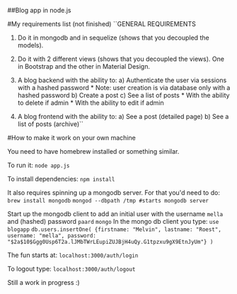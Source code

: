 ##Blog app in node.js

#My requirements list (not finished)
``GENERAL REQUIREMENTS
1. Do it in mongodb and in sequelize (shows that you decoupled the models).
2. Do it with 2 different views (shows that you decoupled the views). One in Bootstrap and the other in Material Design.

1. A blog backend with the ability to:
	a) Authenticate the user via sessions with a hashed password 
		* Note: user creation is via database only with a hashed password
	b) Create a post
	c) See a list of posts
		* With the ability to delete if admin
		* With the ability to edit if admin

2. A blog frontend with the ability to:
	a) See a post (detailed page)
	b) See a list of posts (archive)``

#How to make it work on your own machine

You need to have homebrew installed or something similar.

To run it:
``node app.js``

To install dependencies:
``npm install``

It also requires spinning up a mongodb server. For that you'd need to do:
``brew install mongodb``
``mongod --dbpath /tmp #starts mongodb server``

Start up the mongodb client to add an initial user with the username `mella` and (hashed) password `paard`
``mongo``
In the mongo db client you type:
``use blogapp``
``db.users.insertOne(
        {firstname: "Melvin", lastname: "Roest", username: "mella", password: "$2a$10$Ggg0Usp6T2a.lJMbTWrLEupiZUJBjH4uQy.G1tpzxu9gX9EtnJyUm"}
)``

The fun starts at:
``localhost:3000/auth/login``

To logout type: `localhost:3000/auth/logout`

Still a work in progress :)
